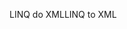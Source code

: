 <span data-ttu-id="1d11a-101">LINQ do XML</span><span class="sxs-lookup"><span data-stu-id="1d11a-101">LINQ to XML</span></span>